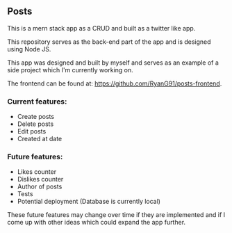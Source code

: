 ## Posts

This is a mern stack app as a CRUD and built as a twitter like app.

This repository serves as the back-end part of the app and
is designed using Node JS.

This app was designed and built by myself and serves as an example of
a side project which I'm currently working on.

The frontend can be found at: https://github.com/RyanG91/posts-frontend.

### Current features:
* Create posts
* Delete posts
* Edit posts
* Created at date

### Future features:
* Likes counter
* Dislikes counter
* Author of posts
* Tests
* Potential deployment (Database is currently local)

These future features may change over time if they are implemented and
if I come up with other ideas which could expand the app further.